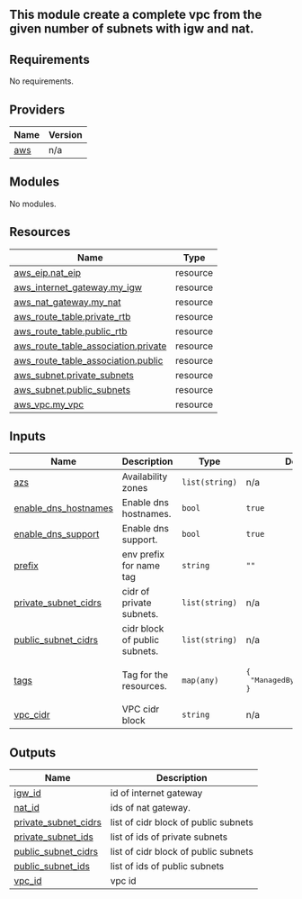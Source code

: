 ## This module create a complete vpc from the given number of subnets with igw and nat.

<!-- BEGIN_TF_DOCS -->
## Requirements

No requirements.

## Providers

| Name | Version |
|------|---------|
| <a name="provider_aws"></a> [aws](#provider\_aws) | n/a |

## Modules

No modules.

## Resources

| Name | Type |
|------|------|
| [aws_eip.nat_eip](https://registry.terraform.io/providers/hashicorp/aws/latest/docs/resources/eip) | resource |
| [aws_internet_gateway.my_igw](https://registry.terraform.io/providers/hashicorp/aws/latest/docs/resources/internet_gateway) | resource |
| [aws_nat_gateway.my_nat](https://registry.terraform.io/providers/hashicorp/aws/latest/docs/resources/nat_gateway) | resource |
| [aws_route_table.private_rtb](https://registry.terraform.io/providers/hashicorp/aws/latest/docs/resources/route_table) | resource |
| [aws_route_table.public_rtb](https://registry.terraform.io/providers/hashicorp/aws/latest/docs/resources/route_table) | resource |
| [aws_route_table_association.private](https://registry.terraform.io/providers/hashicorp/aws/latest/docs/resources/route_table_association) | resource |
| [aws_route_table_association.public](https://registry.terraform.io/providers/hashicorp/aws/latest/docs/resources/route_table_association) | resource |
| [aws_subnet.private_subnets](https://registry.terraform.io/providers/hashicorp/aws/latest/docs/resources/subnet) | resource |
| [aws_subnet.public_subnets](https://registry.terraform.io/providers/hashicorp/aws/latest/docs/resources/subnet) | resource |
| [aws_vpc.my_vpc](https://registry.terraform.io/providers/hashicorp/aws/latest/docs/resources/vpc) | resource |

## Inputs

| Name | Description | Type | Default | Required |
|------|-------------|------|---------|:--------:|
| <a name="input_azs"></a> [azs](#input\_azs) | Availability zones | `list(string)` | n/a | yes |
| <a name="input_enable_dns_hostnames"></a> [enable\_dns\_hostnames](#input\_enable\_dns\_hostnames) | Enable dns hostnames. | `bool` | `true` | no |
| <a name="input_enable_dns_support"></a> [enable\_dns\_support](#input\_enable\_dns\_support) | Enable dns support. | `bool` | `true` | no |
| <a name="input_prefix"></a> [prefix](#input\_prefix) | env prefix for name tag | `string` | `""` | no |
| <a name="input_private_subnet_cidrs"></a> [private\_subnet\_cidrs](#input\_private\_subnet\_cidrs) | cidr of private subnets. | `list(string)` | n/a | yes |
| <a name="input_public_subnet_cidrs"></a> [public\_subnet\_cidrs](#input\_public\_subnet\_cidrs) | cidr block of public subnets. | `list(string)` | n/a | yes |
| <a name="input_tags"></a> [tags](#input\_tags) | Tag for the resources. | `map(any)` | <pre>{<br>  "ManagedBy": "Terraform"<br>}</pre> | no |
| <a name="input_vpc_cidr"></a> [vpc\_cidr](#input\_vpc\_cidr) | VPC cidr block | `string` | n/a | yes |

## Outputs

| Name | Description |
|------|-------------|
| <a name="output_igw_id"></a> [igw\_id](#output\_igw\_id) | id of internet gateway |
| <a name="output_nat_id"></a> [nat\_id](#output\_nat\_id) | ids of nat gateway. |
| <a name="output_private_subnet_cidrs"></a> [private\_subnet\_cidrs](#output\_private\_subnet\_cidrs) | list of cidr block of public subnets |
| <a name="output_private_subnet_ids"></a> [private\_subnet\_ids](#output\_private\_subnet\_ids) | list of ids of private subnets |
| <a name="output_public_subnet_cidrs"></a> [public\_subnet\_cidrs](#output\_public\_subnet\_cidrs) | list of cidr block of public subnets |
| <a name="output_public_subnet_ids"></a> [public\_subnet\_ids](#output\_public\_subnet\_ids) | list of ids of public subnets |
| <a name="output_vpc_id"></a> [vpc\_id](#output\_vpc\_id) | vpc id |
<!-- END_TF_DOCS -->